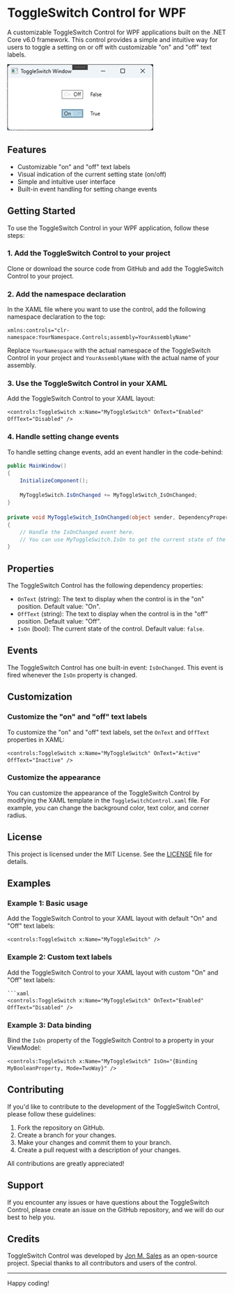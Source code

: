 # ToggleSwitch Control for WPF

A customizable ToggleSwitch Control for WPF applications built on the .NET Core v6.0 framework. This control provides a simple and intuitive way for users to toggle a setting on or off with customizable "on" and "off" text labels.

![ToggleSwitch Control](ToggleSwitch.png)

## Features

- Customizable "on" and "off" text labels
- Visual indication of the current setting state (on/off)
- Simple and intuitive user interface
- Built-in event handling for setting change events

## Getting Started

To use the ToggleSwitch Control in your WPF application, follow these steps:

### 1. Add the ToggleSwitch Control to your project

Clone or download the source code from GitHub and add the ToggleSwitch Control to your project.

### 2. Add the namespace declaration

In the XAML file where you want to use the control, add the following namespace declaration to the top:

```xaml
xmlns:controls="clr-namespace:YourNamespace.Controls;assembly=YourAssemblyName"
```

Replace `YourNamespace` with the actual namespace of the ToggleSwitch Control in your project and `YourAssemblyName` with the actual name of your assembly.

### 3. Use the ToggleSwitch Control in your XAML

Add the ToggleSwitch Control to your XAML layout:

```xaml
<controls:ToggleSwitch x:Name="MyToggleSwitch" OnText="Enabled" OffText="Disabled" />
```

### 4. Handle setting change events

To handle setting change events, add an event handler in the code-behind:

```csharp
public MainWindow()
{
    InitializeComponent();

    MyToggleSwitch.IsOnChanged += MyToggleSwitch_IsOnChanged;
}

private void MyToggleSwitch_IsOnChanged(object sender, DependencyPropertyChangedEventArgs e)
{
    // Handle the IsOnChanged event here.
    // You can use MyToggleSwitch.IsOn to get the current state of the ToggleSwitch.
}
```

## Properties

The ToggleSwitch Control has the following dependency properties:

- `OnText` (string): The text to display when the control is in the "on" position. Default value: "On".
- `OffText` (string): The text to display when the control is in the "off" position. Default value: "Off".
- `IsOn` (bool): The current state of the control. Default value: `false`.

## Events

The ToggleSwitch Control has one built-in event: `IsOnChanged`. This event is fired whenever the `IsOn` property is changed.

## Customization

### Customize the "on" and "off" text labels

To customize the "on" and "off" text labels, set the `OnText` and `OffText` properties in XAML:

```xaml
<controls:ToggleSwitch x:Name="MyToggleSwitch" OnText="Active" OffText="Inactive" />
```

### Customize the appearance

You can customize the appearance of the ToggleSwitch Control by modifying the XAML template in the `ToggleSwitchControl.xaml` file. For example, you can change the background color, text color, and corner radius.

## License

This project is licensed under the MIT License. See the [LICENSE](LICENSE) file for details.
## Examples

### Example 1: Basic usage

Add the ToggleSwitch Control to your XAML layout with default "On" and "Off" text labels:

```xaml
<controls:ToggleSwitch x:Name="MyToggleSwitch" />
```

### Example 2: Custom text labels

Add the ToggleSwitch Control to your XAML layout with custom "On" and "Off" text labels:

```xaml
```xaml
<controls:ToggleSwitch x:Name="MyToggleSwitch" OnText="Enabled" OffText="Disabled" />
```

### Example 3: Data binding

Bind the `IsOn` property of the ToggleSwitch Control to a property in your ViewModel:

```xaml
<controls:ToggleSwitch x:Name="MyToggleSwitch" IsOn="{Binding MyBooleanProperty, Mode=TwoWay}" />
```

## Contributing

If you'd like to contribute to the development of the ToggleSwitch Control, please follow these guidelines:

1. Fork the repository on GitHub.
2. Create a branch for your changes.
3. Make your changes and commit them to your branch.
4. Create a pull request with a description of your changes.

All contributions are greatly appreciated!

## Support

If you encounter any issues or have questions about the ToggleSwitch Control, please create an issue on the GitHub repository, and we will do our best to help you.

## Credits

ToggleSwitch Control was developed by [Jon M. Sales](mailto:jonsales@jonmsales.com) as an open-source project. Special thanks to all contributors and users of the control.

---

Happy coding!